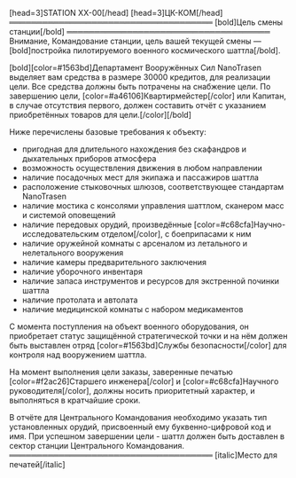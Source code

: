 [head=3]STATION XX-00[/head]
[head=3]ЦК-КОМ[/head]
═════════════════════════════════════
[bold]Цель смены станции[/bold]
═════════════════════════════════════
Внимание, Командование станции, цель вашей текущей смены — [bold]постройка пилотируемого военного космического шаттла[/bold].

[bold][color=#1563bd]Департамент Вооружённых Сил NanoTrasen выделяет вам средства в размере 30000 кредитов, для реализации цели. Все средства должны быть потрачены на снабжение цели. По завершению цели, [color=#a46106]Квартирмейстер[/color] или Капитан, в случае отсутствия первого, должен составить отчёт с указанием приобретённых товаров для цели.[/color][/bold]

Ниже перечислены базовые требования к объекту:
- пригодная для длительного нахождения без скафандров и дыхательных приборов атмосфера
- возможность осуществления движения в любом направлении
- наличие посадочных мест для экипажа и пассажиров шаттла
- расположение стыковочных шлюзов, соответствующее стандартам NanoTrasen
- наличие мостика с консолями управления шаттлом, сканером масс и системой оповещений
- наличие передовых орудий, произведённые [color=#c68cfa]Научно-исследовательским отделом[/color], с боеприпасами к ним
- наличие оружейной комнаты с арсеналом из летального и нелетального вооружения
- наличие камеры предварительного заключения
- наличие уборочного инвентаря
- наличие запаса инструментов и ресурсов для экстренной починки шаттла
- наличие протолата и автолата
- наличие медицинской комнаты с набором медикаментов

С момента поступления на объект военного оборудования, он приобретает статус защищённой стратегической точки и на нём должен быть выставлен отряд [color=#1563bd]Службы безопасности[/color] для контроля над вооружением шаттла.

На момент выполнения цели заказы, заверенные печатью [color=#f2ac26]Старшего инженера[/color] и [color=#c68cfa]Научного руководителя[/color], должны носить приоритетный характер, и выполняться в кратчайшие сроки.

В отчёте для Центрального Командования необходимо указать тип установленных орудий, присвоенный ему буквенно-цифровой код и имя. При успешном завершении цели - шаттл должен быть доставлен в сектор станции Центрального Командования.
═════════════════════════════════════
[italic]Место для печатей[/italic]

